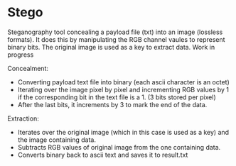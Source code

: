 # Stego
Steganography tool concealing a payload file (txt) into an image (lossless formats). It does this by manipulating the RGB channel vaules to represent binary bits. The original image is used as a key to extract data. 
Work in progress

Concealment:
- Converting payload text file into binary (each ascii character is an octet)
- Iterating over the image pixel by pixel and incrementing RGB values by 1 if the corresponding bit in the text file is a 1. (3 bits stored   per pixel)
- After the last bits, it increments by 3 to mark the end of the data.

Extraction:
- Iterates over the original image (which in this case is used as a key) and the image containing data.
- Subtracts RGB values of original image from the one containing data.
- Converts binary back to ascii text and saves it to result.txt
